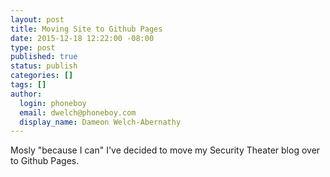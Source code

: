 ```yaml
---
layout: post
title: Moving Site to Github Pages
date: 2015-12-18 12:22:00 -08:00
type: post
published: true
status: publish
categories: []
tags: []
author:
  login: phoneboy
  email: dwelch@phoneboy.com
  display_name: Dameon Welch-Abernathy
---
```

Mosly "because I can" I've decided to move my Security Theater blog over to
Github Pages.

